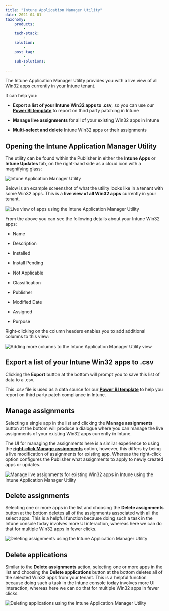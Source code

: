```yaml
---
title: "Intune Application Manager Utility"
date: 2021-04-01
taxonomy:
    products:
        - 
    tech-stack:
        - 
    solution:
        - 
    post_tag:
        - 
    sub-solutions:
        - 
---
```


The Intune Application Manager Utility provides you with a live view of all Win32 apps currently in your Intune tenant.

It can help you:

- **Export a list of your Intune Win32 apps to .csv**, so you can use our **[Power BI template](https://patchmypc.com/power-bi-reports-for-microsoft-intune-third-party-updates "Power BI Reports for Microsoft Intune Third-Party Update and Application Deployments")** to report on third party patching in Intune

- **Manage live assignments** for all of your existing Win32 apps in Intune

- **Multi-select and delete** Intune Win32 apps or their assignments

## Opening the Intune Application Manager Utility

The utility can be found within the Publisher in either the **Intune Apps** or **Intune Updates** tab, on the right-hand side as a cloud icon with a magnifying glass:

![Intune Application Manager Utility](images/IntuneApplicationUtility.png)

Below is an example screenshot of what the utility looks like in a tenant with some Win32 apps. This is a **live view of all Win32 apps** currently in your tenant.

![Live view of apps using the Intune Application Manager Utility](images/intune-app-manager-2.png)

From the above you can see the following details about your Intune Win32 apps:

- Name

- Description

- Installed

- Install Pending

- Not Applicable

- Classification

- Publisher

- Modified Date

- Assigned

- Purpose

Right-clicking on the column headers enables you to add additional columns to this view:

![Adding more columns to the Intune Application Manager Utility view](images/IntuneApplicationUtility-2.png)

## Export a list of your Intune Win32 apps to .csv

Clicking the **Export** button at the bottom will prompt you to save this list of data to a .csv.

This .csv file is used as a data source for our **[Power BI template](https://patchmypc.com/power-bi-reports-for-microsoft-intune-third-party-updates "Power BI Reports for Microsoft Intune Third-Party Update and Application Deployments")** to help you report on third party patch compliance in Intune.

## Manage assignments

Selecting a single app in the list and clicking the **Manage assignments** button at the bottom will produce a dialogue where you can manage the live assignments of your existing Win32 apps currently in Intune.

The UI for managing the assignments here is a similar experience to using the **[right-click Manage assignments](https://patchmypc.com/custom-options-available-for-third-party-updates-and-applications#ManageAssignments "Right click option for Manage assignments")** option, however, this differs by being a live modification of assignments for existing app. Whereas the right-click option configures the Publisher what assignments to apply to newly created apps or updates.

![Manage live assignments for existing Win32 apps in Intune using the Intune Application Manager Utility](images/IntuneApplicationUtility-3.png)

## Delete assignments

Selecting one or more apps in the list and choosing the **Delete assignments** button at the bottom deletes all of the assignments associated with all the select apps. This is a helpful function because doing such a task in the Intune console today involves more UI interaction, whereas here we can do that for multiple Win32 apps in fewer clicks.

![Deleting assignments using the Intune Application Manager Utility](images/IntuneApplicationUtility.gif)

## Delete applications

Similar to the **Delete assignments** action, selecting one or more apps in the list and choosing the **Delete applications** button at the bottom deletes all of the selected Win32 apps from your tenant. This is a helpful function because doing such a task in the Intune console today involves more UI interaction, whereas here we can do that for multiple Win32 apps in fewer clicks.

![Deleting applications using the Intune Application Manager Utility](images/IntuneApplicationUtility2.gif)
